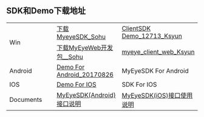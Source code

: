 ## SDK和Demo下载地址

<table>
<tr><td style="width:300px;" rowSpan="2">Win</td><td><a href="https://pan.sohu.net/f/ODMxMTcsdWtoaGk.htm">下载MyeyeSDK_Sohu</a></td><td><a href="https://kss.ksyun.com/xmcfs/sdk/ClientSDK%20Demo_12713.zip">ClientSDK Demo_12713_Ksyun</a></td></tr>
<tr><td><a href="https://pan.sohu.net/s/ODU1MTksdXFxaHg.htm">下载MyEyeWeb开发包__Sohu</a></td><td><a href="https://kss.ksyun.com/xmcfs/sdk/myeye_client_web.rar">myeye_client_web_Ksyun</a></td></tr>
<tr><td style="width:300px;">Android</td><td><a href="http://xmopen.ks3-cn-beijing.ksyun.com/myeyesdk/demo/android/Android_AS_Demo_20170826.zip">Demo For Android_20170826</a></td><td>MyEyeSDK For Android</td></tr>
<tr><td style="width:300px;">IOS</td><td><a href="http://xmopen.ks3-cn-beijing.ksyun.com/myeyesdk/demo/ios/MyEyeDemo.zip">Demo For IOS</a></td><td>SDK For IOS</td></tr>
<tr><td style="width:300px;">Documents</td><td><a href="http://xmopen.ks3-cn-beijing.ksyun.com/myeyesdk/document/MyEyeSDK%28Android%29%E6%8E%A5%E5%8F%A3%E4%BD%BF%E7%94%A8%E8%AF%B4%E6%98%8E.docx">MyEyeSDK(Android)接口说明</a></td><td><a href="http://xmopen.ks3-cn-beijing.ksyun.com/myeyesdk/document/MyEyeSDK%28iOS%29%E6%8E%A5%E5%8F%A3%E4%BD%BF%E7%94%A8%E8%AF%B4%E6%98%8E.docx">MyEyeSDK(iOS)接口使用说明</a></td></tr>
 </table>
